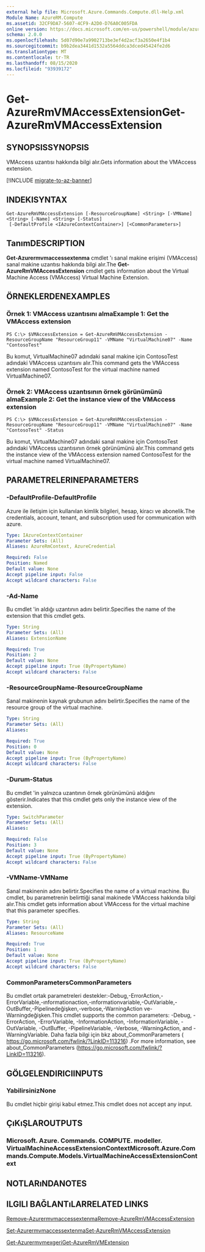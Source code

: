 ```yaml
---
external help file: Microsoft.Azure.Commands.Compute.dll-Help.xml
Module Name: AzureRM.Compute
ms.assetid: 32CF9DA7-5607-4CF9-A2D0-D76A0C005FDA
online version: https://docs.microsoft.com/en-us/powershell/module/azurerm.compute/get-azurermvmaccessextension
schema: 2.0.0
ms.openlocfilehash: 5d07d90e7a9902713be3ef4d2acf3a2650e4f1b4
ms.sourcegitcommit: b9b2dea3441d1532a5564ddca3dced45424fe2d6
ms.translationtype: MT
ms.contentlocale: tr-TR
ms.lasthandoff: 08/15/2020
ms.locfileid: "93939172"
---
```

# <span data-ttu-id="55f19-101">Get-AzureRmVMAccessExtension</span><span class="sxs-lookup"><span data-stu-id="55f19-101">Get-AzureRmVMAccessExtension</span></span>

## <span data-ttu-id="55f19-102">SYNOPSIS</span><span class="sxs-lookup"><span data-stu-id="55f19-102">SYNOPSIS</span></span>
<span data-ttu-id="55f19-103">VMAccess uzantısı hakkında bilgi alır.</span><span class="sxs-lookup"><span data-stu-id="55f19-103">Gets information about the VMAccess extension.</span></span>

[!INCLUDE [migrate-to-az-banner](../../includes/migrate-to-az-banner.md)]

## <span data-ttu-id="55f19-104">INDEKI</span><span class="sxs-lookup"><span data-stu-id="55f19-104">SYNTAX</span></span>

```
Get-AzureRmVMAccessExtension [-ResourceGroupName] <String> [-VMName] <String> [-Name] <String> [-Status]
 [-DefaultProfile <IAzureContextContainer>] [<CommonParameters>]
```

## <span data-ttu-id="55f19-105">Tanım</span><span class="sxs-lookup"><span data-stu-id="55f19-105">DESCRIPTION</span></span>
<span data-ttu-id="55f19-106">**Get-Azurermvmaccessextenma** cmdlet 'ı sanal makine erişimi (VMAccess) sanal makine uzantısı hakkında bilgi alır.</span><span class="sxs-lookup"><span data-stu-id="55f19-106">The **Get-AzureRmVMAccessExtension** cmdlet gets information about the Virtual Machine Access (VMAccess) Virtual Machine Extension.</span></span>

## <span data-ttu-id="55f19-107">ÖRNEKLERDEN</span><span class="sxs-lookup"><span data-stu-id="55f19-107">EXAMPLES</span></span>

### <span data-ttu-id="55f19-108">Örnek 1: VMAccess uzantısını alma</span><span class="sxs-lookup"><span data-stu-id="55f19-108">Example 1: Get the VMAccess extension</span></span>
```
PS C:\> $VMAccessExtension = Get-AzureRmVMAccessExtension -ResourceGroupName "ResourceGroup11" -VMName "VirtualMachine07" -Name "ContosoTest"
```

<span data-ttu-id="55f19-109">Bu komut, VirtualMachine07 adındaki sanal makine için ContosoTest adındaki VMAccess uzantısını alır.</span><span class="sxs-lookup"><span data-stu-id="55f19-109">This command gets the VMAccess extension named ContosoTest for the virtual machine named VirtualMachine07.</span></span>

### <span data-ttu-id="55f19-110">Örnek 2: VMAccess uzantısının örnek görünümünü alma</span><span class="sxs-lookup"><span data-stu-id="55f19-110">Example 2: Get the instance view of the VMAccess extension</span></span>
```
PS C:\> $VMAccessExtension = Get-AzureRmVMAccessExtension -ResourceGroupName "ResourceGroup11" -VMName "VirtualMachine07" -Name "ContosoTest" -Status
```

<span data-ttu-id="55f19-111">Bu komut, VirtualMachine07 adındaki sanal makine için ContosoTest adındaki VMAccess uzantısının örnek görünümünü alır.</span><span class="sxs-lookup"><span data-stu-id="55f19-111">This command gets the instance view of the VMAccess extension named ContosoTest for the virtual machine named VirtualMachine07.</span></span>

## <span data-ttu-id="55f19-112">PARAMETRELERINE</span><span class="sxs-lookup"><span data-stu-id="55f19-112">PARAMETERS</span></span>

### <span data-ttu-id="55f19-113">-DefaultProfile</span><span class="sxs-lookup"><span data-stu-id="55f19-113">-DefaultProfile</span></span>
<span data-ttu-id="55f19-114">Azure ile iletişim için kullanılan kimlik bilgileri, hesap, kiracı ve abonelik.</span><span class="sxs-lookup"><span data-stu-id="55f19-114">The credentials, account, tenant, and subscription used for communication with azure.</span></span>

```yaml
Type: IAzureContextContainer
Parameter Sets: (All)
Aliases: AzureRmContext, AzureCredential

Required: False
Position: Named
Default value: None
Accept pipeline input: False
Accept wildcard characters: False
```

### <span data-ttu-id="55f19-115">-Ad</span><span class="sxs-lookup"><span data-stu-id="55f19-115">-Name</span></span>
<span data-ttu-id="55f19-116">Bu cmdlet 'in aldığı uzantının adını belirtir.</span><span class="sxs-lookup"><span data-stu-id="55f19-116">Specifies the name of the extension that this cmdlet gets.</span></span>

```yaml
Type: String
Parameter Sets: (All)
Aliases: ExtensionName

Required: True
Position: 2
Default value: None
Accept pipeline input: True (ByPropertyName)
Accept wildcard characters: False
```

### <span data-ttu-id="55f19-117">-ResourceGroupName</span><span class="sxs-lookup"><span data-stu-id="55f19-117">-ResourceGroupName</span></span>
<span data-ttu-id="55f19-118">Sanal makinenin kaynak grubunun adını belirtir.</span><span class="sxs-lookup"><span data-stu-id="55f19-118">Specifies the name of the resource group of the virtual machine.</span></span>

```yaml
Type: String
Parameter Sets: (All)
Aliases: 

Required: True
Position: 0
Default value: None
Accept pipeline input: True (ByPropertyName)
Accept wildcard characters: False
```

### <span data-ttu-id="55f19-119">-Durum</span><span class="sxs-lookup"><span data-stu-id="55f19-119">-Status</span></span>
<span data-ttu-id="55f19-120">Bu cmdlet 'in yalnızca uzantının örnek görünümünü aldığını gösterir.</span><span class="sxs-lookup"><span data-stu-id="55f19-120">Indicates that this cmdlet gets only the instance view of the extension.</span></span>

```yaml
Type: SwitchParameter
Parameter Sets: (All)
Aliases: 

Required: False
Position: 3
Default value: None
Accept pipeline input: True (ByPropertyName)
Accept wildcard characters: False
```

### <span data-ttu-id="55f19-121">-VMName</span><span class="sxs-lookup"><span data-stu-id="55f19-121">-VMName</span></span>
<span data-ttu-id="55f19-122">Sanal makinenin adını belirtir.</span><span class="sxs-lookup"><span data-stu-id="55f19-122">Specifies the name of a virtual machine.</span></span>
<span data-ttu-id="55f19-123">Bu cmdlet, bu parametrenin belirttiği sanal makinede VMAccess hakkında bilgi alır.</span><span class="sxs-lookup"><span data-stu-id="55f19-123">This cmdlet gets information about VMAccess for the virtual machine that this parameter specifies.</span></span>

```yaml
Type: String
Parameter Sets: (All)
Aliases: ResourceName

Required: True
Position: 1
Default value: None
Accept pipeline input: True (ByPropertyName)
Accept wildcard characters: False
```

### <span data-ttu-id="55f19-124">CommonParameters</span><span class="sxs-lookup"><span data-stu-id="55f19-124">CommonParameters</span></span>
<span data-ttu-id="55f19-125">Bu cmdlet ortak parametreleri destekler:-Debug,-ErrorAction,-ErrorVariable,-ınformationaction,-ınformationvariable,-OutVariable,-OutBuffer,-Pipelinedeğişken,-verbose,-WarningAction ve-Warningdeğişken.</span><span class="sxs-lookup"><span data-stu-id="55f19-125">This cmdlet supports the common parameters: -Debug, -ErrorAction, -ErrorVariable, -InformationAction, -InformationVariable, -OutVariable, -OutBuffer, -PipelineVariable, -Verbose, -WarningAction, and -WarningVariable.</span></span> <span data-ttu-id="55f19-126">Daha fazla bilgi için bkz about_CommonParameters ( https://go.microsoft.com/fwlink/?LinkID=113216) .</span><span class="sxs-lookup"><span data-stu-id="55f19-126">For more information, see about_CommonParameters (https://go.microsoft.com/fwlink/?LinkID=113216).</span></span>

## <span data-ttu-id="55f19-127">GÖLGELENDIRICI</span><span class="sxs-lookup"><span data-stu-id="55f19-127">INPUTS</span></span>

### <span data-ttu-id="55f19-128">Yabilirsiniz</span><span class="sxs-lookup"><span data-stu-id="55f19-128">None</span></span>
<span data-ttu-id="55f19-129">Bu cmdlet hiçbir girişi kabul etmez.</span><span class="sxs-lookup"><span data-stu-id="55f19-129">This cmdlet does not accept any input.</span></span>

## <span data-ttu-id="55f19-130">ÇıKıŞLAR</span><span class="sxs-lookup"><span data-stu-id="55f19-130">OUTPUTS</span></span>

### <span data-ttu-id="55f19-131">Microsoft. Azure. Commands. COMPUTE. modeller. VirtualMachineAccessExtensionContext</span><span class="sxs-lookup"><span data-stu-id="55f19-131">Microsoft.Azure.Commands.Compute.Models.VirtualMachineAccessExtensionContext</span></span>

## <span data-ttu-id="55f19-132">NOTLARıNDA</span><span class="sxs-lookup"><span data-stu-id="55f19-132">NOTES</span></span>

## <span data-ttu-id="55f19-133">ILGILI BAĞLANTıLAR</span><span class="sxs-lookup"><span data-stu-id="55f19-133">RELATED LINKS</span></span>

[<span data-ttu-id="55f19-134">Remove-Azurermvmaccessextenma</span><span class="sxs-lookup"><span data-stu-id="55f19-134">Remove-AzureRmVMAccessExtension</span></span>](./Remove-AzureRmVMAccessExtension.md)

[<span data-ttu-id="55f19-135">Set-Azurermvmaccessextenma</span><span class="sxs-lookup"><span data-stu-id="55f19-135">Set-AzureRmVMAccessExtension</span></span>](./Set-AzureRmVMAccessExtension.md)

[<span data-ttu-id="55f19-136">Get-Azurermvmexgeri</span><span class="sxs-lookup"><span data-stu-id="55f19-136">Get-AzureRmVMExtension</span></span>](./Get-AzureRmVMExtension.md)


